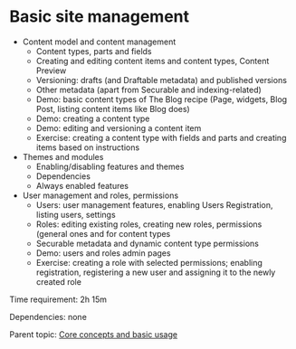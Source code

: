 # Basic site management



- Content model and content management
	- Content types, parts and fields
	- Creating and editing content items and content types, Content Preview
	- Versioning: drafts (and Draftable metadata) and published versions
    - Other metadata (apart from Securable and indexing-related)
	- Demo: basic content types of The Blog recipe (Page, widgets, Blog Post, listing content items like Blog does)
	- Demo: creating a content type
	- Demo: editing and versioning a content item
	- Exercise: creating a content type with fields and parts and creating items based on instructions
- Themes and modules
	- Enabling/disabling features and themes
	- Dependencies
	- Always enabled features
- User management and roles, permissions
	- Users: user management features, enabling Users Registration, listing users, settings
	- Roles: editing existing roles, creating new roles, permissions (general ones and for content types
    - Securable metadata and dynamic content type permissions
	- Demo: users and roles admin pages
	- Exercise: creating a role with selected permissions; enabling registration, registering a new user and assigning it to the newly created role

Time requirement: 2h 15m

Dependencies: none

Parent topic: [Core concepts and basic usage](./)